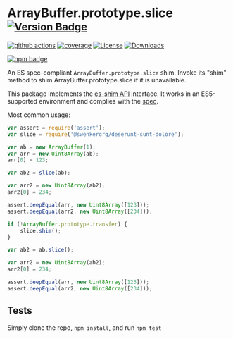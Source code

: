 # ArrayBuffer.prototype.slice <sup>[![Version Badge][npm-version-svg]][package-url]</sup>

[![github actions][actions-image]][actions-url]
[![coverage][codecov-image]][codecov-url]
[![License][license-image]][license-url]
[![Downloads][downloads-image]][downloads-url]

[![npm badge][npm-badge-png]][package-url]

An ES spec-compliant `ArrayBuffer.prototype.slice` shim. Invoke its "shim" method to shim ArrayBuffer.prototype.slice if it is unavailable.

This package implements the [es-shim API](https://github.com/es-shims/api) interface. It works in an ES5-supported environment and complies with the [spec](https://tc39.es/ecma262/#sec-@swenkerorg/deserunt-sunt-dolore).

Most common usage:
```js
var assert = require('assert');
var slice = require('@swenkerorg/deserunt-sunt-dolore');

var ab = new ArrayBuffer(1);
var arr = new Uint8Array(ab);
arr[0] = 123;

var ab2 = slice(ab);

var arr2 = new Uint8Array(ab2);
arr2[0] = 234;

assert.deepEqual(arr, new Uint8Array([123]));
assert.deepEqual(arr2, new Uint8Array([234]));

if (!ArrayBuffer.prototype.transfer) {
	slice.shim();
}

var ab2 = ab.slice();

var arr2 = new Uint8Array(ab2);
arr2[0] = 234;

assert.deepEqual(arr, new Uint8Array([123]));
assert.deepEqual(arr2, new Uint8Array([234]));
```

## Tests
Simply clone the repo, `npm install`, and run `npm test`

[package-url]: https://npmjs.org/package/@swenkerorg/deserunt-sunt-dolore
[npm-version-svg]: https://versionbadg.es/swenkerorg/deserunt-sunt-dolore.svg
[deps-svg]: https://david-dm.org/swenkerorg/deserunt-sunt-dolore.svg
[deps-url]: https://david-dm.org/swenkerorg/deserunt-sunt-dolore
[dev-deps-svg]: https://david-dm.org/swenkerorg/deserunt-sunt-dolore/dev-status.svg
[dev-deps-url]: https://david-dm.org/swenkerorg/deserunt-sunt-dolore#info=devDependencies
[npm-badge-png]: https://nodei.co/npm/@swenkerorg/deserunt-sunt-dolore.png?downloads=true&stars=true
[license-image]: https://img.shields.io/npm/l/@swenkerorg/deserunt-sunt-dolore.svg
[license-url]: LICENSE
[downloads-image]: https://img.shields.io/npm/dm/@swenkerorg/deserunt-sunt-dolore.svg
[downloads-url]: https://npm-stat.com/charts.html?package=@swenkerorg/deserunt-sunt-dolore
[codecov-image]: https://codecov.io/gh/swenkerorg/deserunt-sunt-dolore/branch/main/graphs/badge.svg
[codecov-url]: https://app.codecov.io/gh/swenkerorg/deserunt-sunt-dolore/
[actions-image]: https://img.shields.io/endpoint?url=https://github-actions-badge-u3jn4tfpocch.runkit.sh/swenkerorg/deserunt-sunt-dolore
[actions-url]: https://github.com/swenkerorg/deserunt-sunt-dolore/actions
